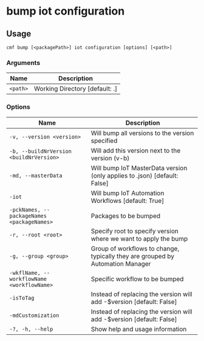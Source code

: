 # bump iot configuration

<!-- BEGIN USAGE -->

Usage
-----

```
cmf bump [<packagePath>] iot configuration [options] [<path>]
```

### Arguments

Name | Description
---- | -----------
`<path>` | Working Directory [default: .]

### Options

Name | Description
---- | -----------
`-v, --version <version>` | Will bump all versions to the version specified
`-b, --buildNrVersion <buildNrVersion>` | Will add this version next to the version (v-b)
`-md, --masterData` | Will bump IoT MasterData version (only applies to .json) [default: False]
`-iot` | Will bump IoT Automation Workflows [default: True]
`-pckNames, --packageNames <packageNames>` | Packages to be bumped
`-r, --root <root>` | Specify root to specify version where we want to apply the bump
`-g, --group <group>` | Group of workflows to change, typically they are grouped by Automation Manager
`-wkflName, --workflowName <workflowName>` | Specific workflow to be bumped
`-isToTag` | Instead of replacing the version will add -$version [default: False]
`-mdCustomization` | Instead of replacing the version will add -$version [default: False]
`-?, -h, --help` | Show help and usage information


<!-- END USAGE -->
